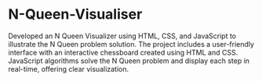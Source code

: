 # N-Queen-Visualiser
Developed an N Queen Visualizer using HTML, CSS, and JavaScript to illustrate the N Queen problem solution. The project includes a user-friendly interface with an interactive chessboard created using HTML and CSS. JavaScript algorithms solve the N Queen problem and display each step in real-time, offering clear visualization.
